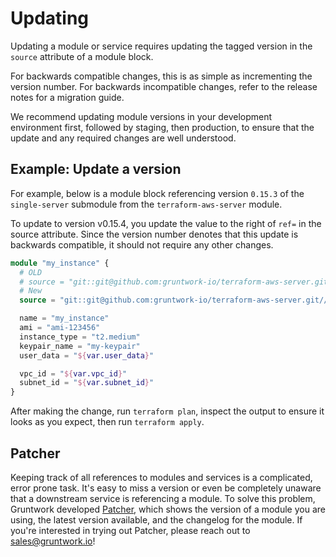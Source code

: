 # Updating

Updating a module or service requires updating the tagged version in the `source` attribute of a module block.

For backwards compatible changes, this is as simple as incrementing the version number. For backwards incompatible changes, refer to the release notes for a migration guide.

We recommend updating module versions in your development environment first, followed by staging, then production, to ensure that the update and any required changes are well understood.

## Example: Update a version

For example, below is a module block referencing version `0.15.3` of the `single-server` submodule from the `terraform-aws-server` module.

To update to version v0.15.4, you update the value to the right of `ref=` in the source attribute. Since the version number denotes that this update is backwards compatible, it should not require any other changes.

```tf
module "my_instance" {
  # OLD
  # source = "git::git@github.com:gruntwork-io/terraform-aws-server.git//modules/single-server?ref=v0.15.3"
  # New
  source = "git::git@github.com:gruntwork-io/terraform-aws-server.git//modules/single-server?ref=v0.15.4" <- updated ref

  name = "my_instance"
  ami = "ami-123456"
  instance_type = "t2.medium"
  keypair_name = "my-keypair"
  user_data = "${var.user_data}"

  vpc_id = "${var.vpc_id}"
  subnet_id = "${var.subnet_id}"
}
```

After making the change, run `terraform plan`, inspect the output to ensure it looks as you expect, then run `terraform apply`.

## Patcher

Keeping track of all references to modules and services is a complicated, error prone task. It's easy to miss a version or even be completely unaware that a downstream service is referencing a module. To solve this problem, Gruntwork developed [Patcher](https://docs.gruntwork.io/guides/stay-up-to-date/patcher), which shows the version of a module you are using, the latest version available, and the changelog for the module. If you're interested in trying out Patcher, please reach out to sales@gruntwork.io!

